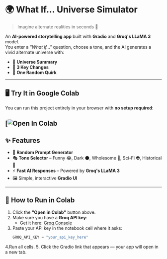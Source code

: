 # 🌍 What If... Universe Simulator

> Imagine alternate realities in seconds 🚀

An **AI-powered storytelling app** built with **Gradio** and **Groq's LLaMA 3** model.  
You enter a *"What if..."* question, choose a tone, and the AI generates a vivid alternate universe with:
- 🌟 **Universe Summary**
- 🔑 **3 Key Changes**
- 🎲 **One Random Quirk**

---

## 🖥 Try It in Google Colab

You can run this project entirely in your browser with **no setup required**:

[![Open In Colab](https://colab.research.google.com/drive/1TECrbmyMr5-6_0ozYgr0XuEsEZ4axXdx?usp=sharing)
---

## ✨ Features

- 🎲 **Random Prompt Generator**
- 🎭 **Tone Selector** – Funny 😂, Dark 🌑, Wholesome 🌸, Sci-Fi 👽, Historical 📜
- ⚡ **Fast AI Responses** – Powered by **Groq's LLaMA 3**
- 🖼 Simple, interactive **Gradio UI**

---

## 🚀 How to Run in Colab

1. Click the **"Open in Colab"** button above.
2. Make sure you have a **Groq API key**:
   - Get it here: [Groq Console](https://console.groq.com)
3. Paste your API key in the notebook cell where it asks:
   ```python
   GROQ_API_KEY = "your_api_key_here"
4.Run all cells.
5. Click the Gradio link that appears — your app will open in a new tab.
